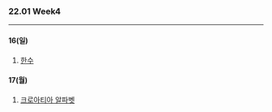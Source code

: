 ### 22.01 Week4

-------

#### 16(일)

1. [한수](https://www.acmicpc.net/problem/1065)

#### 17(월)

1. [크로아티아 알파벳](https://www.acmicpc.net/problem/2941)